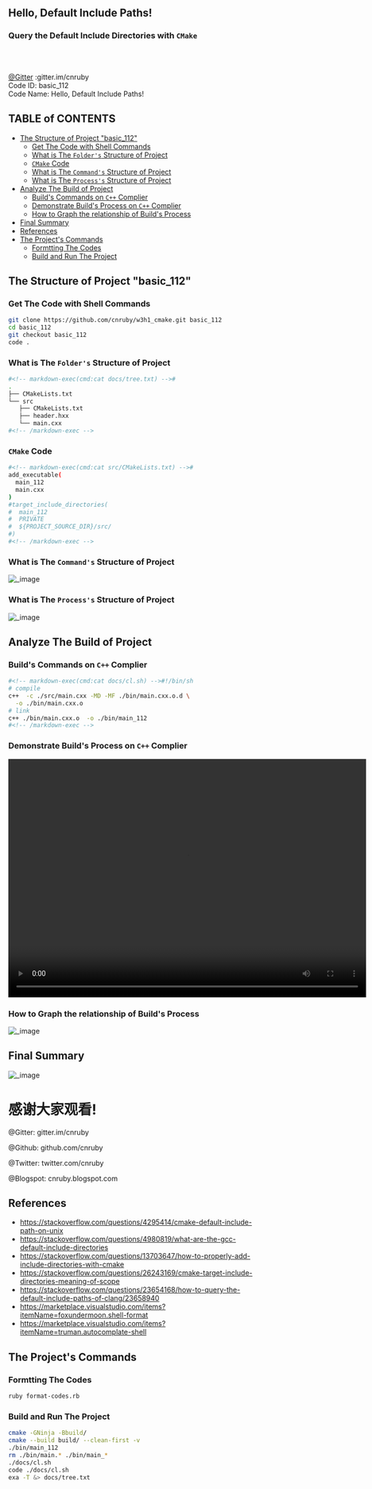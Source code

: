 <h2>Hello, Default Include Paths!</h2>
<h3>Query the Default Include Directories with <code>CMake</code></h3>
</br>
<br/>

[@Gitter](https://gitter.im/cnruby) :gitter.im/cnruby<br/>
Code ID: basic_112</br>
Code Name: Hello, Default Include Paths!</br>
<p class ="fragment" data-audio-src="docs/112/audio/basic_112-01.m4a"></p>



<h2>TABLE of CONTENTS</h2>

- [The Structure of Project "basic_112"](#the-structure-of-project-%22basic112%22)
  - [Get The Code with Shell Commands](#get-the-code-with-shell-commands)
  - [What is The <code>Folder's</code> Structure of Project](#what-is-the-folders-structure-of-project)
  - [<code>CMake</code> Code](#cmake-code)
  - [What is The <code>Command's</code> Structure of Project](#what-is-the-commands-structure-of-project)
  - [What is The <code>Process's</code> Structure of Project](#what-is-the-processs-structure-of-project)
- [Analyze The Build of Project](#analyze-the-build-of-project)
  - [Build's Commands on <code>C++</code> Complier](#builds-commands-on-c-complier)
  - [Demonstrate Build's Process on <code>C++</code> Complier](#demonstrate-builds-process-on-c-complier)
  - [How to Graph the relationship of Build's Process](#how-to-graph-the-relationship-of-builds-process)
- [Final Summary](#final-summary)
- [References](#references)
- [The Project's Commands](#the-projects-commands)
  - [Formtting The Codes](#formtting-the-codes)
  - [Build and Run The Project](#build-and-run-the-project)
<p class ="fragment" data-audio-src="docs/112/audio/basic_112-02.m4a"></p>



## The Structure of Project "basic_112"
### Get The Code with Shell Commands
```bash
git clone https://github.com/cnruby/w3h1_cmake.git basic_112
cd basic_112
git checkout basic_112
code .
```
<p class ="fragment" data-audio-src="docs/112/audio/basic_112-03.m4a"></p>



### What is The <code>Folder's</code> Structure of Project
```bash
#<!-- markdown-exec(cmd:cat docs/tree.txt) -->#
.
├── CMakeLists.txt
└── src
   ├── CMakeLists.txt
   ├── header.hxx
   └── main.cxx
#<!-- /markdown-exec -->
```
<p class ="fragment" data-audio-src="docs/112/audio/basic_112-04.m4a"></p>



### <code>CMake</code> Code
```bash
#<!-- markdown-exec(cmd:cat src/CMakeLists.txt) -->#
add_executable(
  main_112
  main.cxx
)
#target_include_directories(
#  main_112
#  PRIVATE
#  ${PROJECT_SOURCE_DIR}/src/
#)
#<!-- /markdown-exec -->
```
<p class ="fragment" data-audio-src="docs/112/audio/basic_112-05.m4a"></p>



### What is The <code>Command's</code> Structure of Project
![_image](docs/112/image/what-command.png)
<p class ="fragment" data-audio-src="docs/112/audio/basic_112-06.m4a"></p>



### What is The <code>Process's</code> Structure of Project
![_image](docs/112/image/what-process.png)
<p class ="fragment" data-audio-src="docs/112/audio/basic_112-07.m4a"></p>



## Analyze The Build of Project
<p class ="fragment" data-audio-src="docs/112/audio/basic_112-08.m4a"></p>



### Build's Commands on <code>C++</code> Complier
```bash
#<!-- markdown-exec(cmd:cat docs/cl.sh) -->#!/bin/sh
# compile
c++  -c ./src/main.cxx -MD -MF ./bin/main.cxx.o.d \
  -o ./bin/main.cxx.o
# link
c++ ./bin/main.cxx.o  -o ./bin/main_112
#<!-- /markdown-exec -->
```
<p class ="fragment" data-audio-src="docs/112/audio/basic_112-09.m4a"></p>



### Demonstrate Build's Process on <code>C++</code> Complier
<video width="720" height="480" controls data-autoplay>
  <source src="docs/112/video/basic_112-10.mov" autoplay=true type="video/mp4">
</video>



### How to Graph the relationship of Build's Process
![_image](docs/112/image/how.png)
<p class ="fragment" data-audio-src="docs/112/audio/basic_112-11.m4a"></p>



## Final Summary
![_image](docs/112/image/what-process.png)
<p class ="fragment" data-audio-src="docs/112/audio/basic_112-12.m4a"></p>



<h1><!-- markdown-exec(cmd:echo "感谢大家观看!") -->感谢大家观看!<!-- /markdown-exec --></h1>

@Gitter: gitter.im/cnruby<br/>

@Github: github.com/cnruby<br/>

@Twitter: twitter.com/cnruby<br/>

@Blogspot: cnruby.blogspot.com



## References
- https://stackoverflow.com/questions/4295414/cmake-default-include-path-on-unix
- https://stackoverflow.com/questions/4980819/what-are-the-gcc-default-include-directories
- https://stackoverflow.com/questions/13703647/how-to-properly-add-include-directories-with-cmake
- https://stackoverflow.com/questions/26243169/cmake-target-include-directories-meaning-of-scope
- https://stackoverflow.com/questions/23654168/how-to-query-the-default-include-paths-of-clang/23658940
- https://marketplace.visualstudio.com/items?itemName=foxundermoon.shell-format
- https://marketplace.visualstudio.com/items?itemName=truman.autocomplate-shell



## The Project's Commands



### Formtting The Codes
```bash
ruby format-codes.rb
```



### Build and Run The Project
```bash
cmake -GNinja -Bbuild/
cmake --build build/ --clean-first -v
./bin/main_112
rm ./bin/main.* ./bin/main_*
./docs/cl.sh
code ./docs/cl.sh
exa -T &> docs/tree.txt
```